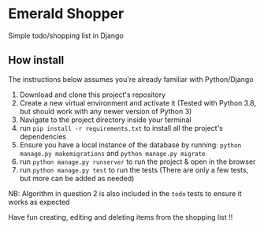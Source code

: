 # Emerald Shopper
Simple todo/shopping list in Django

## How install
The instructions below assumes you're already familiar with Python/Django

1. Download and clone this project's repository
2. Create a new virtual environment and activate it (Tested with Python 3.8, but should work with any newer version of Python 3)
3. Navigate to the project directory inside your terminal
4. run ``pip install -r requirements.txt`` to install all the project's dependencies
5. Ensure you have a local instance of the database by running:
        ``python manage.py makemigrations`` and
        ``python manage.py migrate``
6. run ``python manage.py runserver`` to run the project & open in the browser
7. run ``python manage.py test`` to run the tests (There are only a few tests, but more can be added as needed)

NB: Algorithm in question 2 is also included in the `todo` tests to ensure it works as expected

Have fun creating, editing and deleting items from the shopping list !!
